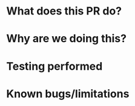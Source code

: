 What does this PR do?
=====================

Why are we doing this?
======================

Testing performed
=================

Known bugs/limitations
======================
